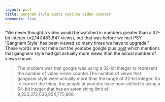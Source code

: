 ```yaml
---
layout: post
title: Gangnam style busts youtube video counter
comments: true
---
```

 "We never thought a video would be
  watched in numbers greater than a
  32-bit integer (=2,147,483,647 views), but
  that was before we met PSY. 'Gangnam Style'
  has been viewed so many times we have to
  upgrade!"
 These words are not mine but the youtube google plus [post](https://plus.google.com/+youtube/posts/BUXfdWqu86Q)
 which mentions that gangnam style had got actually more views than the actual number of views shown.
 > The problem was that google was using
  a 32-bit integer to represent the number
  of video views counter.The number of views
  that gangnam style were actually more
  than the range of 32-bit integer. So to
  correct the thing, the people at youtube have now shifted to using a 64-bit integer
  that has an astonishing limit of 9,223,372,036,854,775,808.
